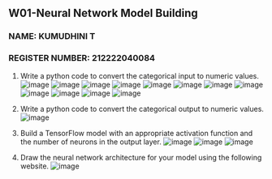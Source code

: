 
## W01-Neural Network Model Building
### NAME: KUMUDHINI T
### REGISTER NUMBER: 212222040084

1. Write a python code to convert the categorical input to numeric values.
![image](https://github.com/kumudhinithangaselvan/WS/assets/119394027/5588aa4e-a52d-4c19-8371-6ac85a149856)
![image](https://github.com/kumudhinithangaselvan/WS/assets/119394027/cfa30d2e-2f2c-43e6-854b-fc8b652bb627)
![image](https://github.com/kumudhinithangaselvan/WS/assets/119394027/46386085-5553-4a68-8ebf-33201dbbf077)
![image](https://github.com/kumudhinithangaselvan/WS/assets/119394027/0235cde3-534f-4870-8e28-f82744672653)
![image](https://github.com/kumudhinithangaselvan/WS/assets/119394027/df9f070e-85af-4d62-b15b-a2564d1427da)
![image](https://github.com/kumudhinithangaselvan/WS/assets/119394027/c660afad-c226-4006-9ce8-9dc253b61cb3)
![image](https://github.com/kumudhinithangaselvan/WS/assets/119394027/53b493c9-dfb9-4947-befe-f64b43b7f028)
![image](https://github.com/kumudhinithangaselvan/WS/assets/119394027/88d49b48-9c2d-4ef4-94db-f3fef9ee9a77)
![image](https://github.com/kumudhinithangaselvan/WS/assets/119394027/4518c8a7-2c12-448a-b44e-6b9c5f43f40c)
![image](https://github.com/kumudhinithangaselvan/WS/assets/119394027/5f40e3d2-9670-4108-8d42-22a2000716f7)
![image](https://github.com/kumudhinithangaselvan/WS/assets/119394027/d19606c6-3a2e-4cec-ab78-4753a87f7e38)
![image](https://github.com/kumudhinithangaselvan/WS/assets/119394027/a1b10c37-ab26-4700-9b4b-eaa409681b1c)

2. Write a python code to convert the categorical output to numeric values.
![image](https://github.com/kumudhinithangaselvan/WS/assets/119394027/e8045f17-8096-4f62-8d91-e5e82014c307)
3. Build a TensorFlow model with an appropriate activation function and the number of neurons in the output layer.
![image](https://github.com/kumudhinithangaselvan/WS/assets/119394027/7ff3bbdd-db98-4479-8a35-53a4ed282e8a)
![image](https://github.com/kumudhinithangaselvan/WS/assets/119394027/1a34c91c-ceb3-48a8-a855-e8db52a4a0ca)
![image](https://github.com/kumudhinithangaselvan/WS/assets/119394027/d297d2ee-bbb8-4424-ba9d-1d8833b363ec)
4. Draw the neural network architecture for your model using the following website.
![image](https://github.com/kumudhinithangaselvan/WS/assets/119394027/d727487b-a1df-4f99-8354-797ddfe1a40d)
